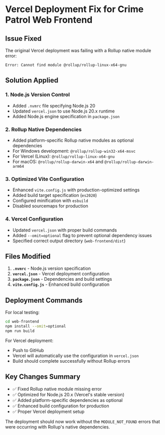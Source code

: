 # Vercel Deployment Fix for Crime Patrol Web Frontend

## Issue Fixed

The original Vercel deployment was failing with a Rollup native module error:

```
Error: Cannot find module @rollup/rollup-linux-x64-gnu
```

## Solution Applied

### 1. **Node.js Version Control**

- Added `.nvmrc` file specifying Node.js 20
- Updated `vercel.json` to use Node.js 20.x runtime
- Added Node.js engine specification in `package.json`

### 2. **Rollup Native Dependencies**

- Added platform-specific Rollup native modules as optional dependencies
- For Windows development: `@rollup/rollup-win32-x64-msvc`
- For Vercel (Linux): `@rollup/rollup-linux-x64-gnu`
- For macOS: `@rollup/rollup-darwin-x64` and `@rollup/rollup-darwin-arm64`

### 3. **Optimized Vite Configuration**

- Enhanced `vite.config.js` with production-optimized settings
- Added build target specification (`es2020`)
- Configured minification with `esbuild`
- Disabled sourcemaps for production

### 4. **Vercel Configuration**

- Updated `vercel.json` with proper build commands
- Added `--omit=optional` flag to prevent optional dependency issues
- Specified correct output directory (`web-frontend/dist`)

## Files Modified

1. **`.nvmrc`** - Node.js version specification
2. **`vercel.json`** - Vercel deployment configuration
3. **`package.json`** - Dependencies and build settings
4. **`vite.config.js`** - Enhanced build configuration

## Deployment Commands

For local testing:

```bash
cd web-frontend
npm install --omit=optional
npm run build
```

For Vercel deployment:

- Push to GitHub
- Vercel will automatically use the configuration in `vercel.json`
- Build should complete successfully without Rollup errors

## Key Changes Summary

- ✅ Fixed Rollup native module missing error
- ✅ Optimized for Node.js 20.x (Vercel's stable version)
- ✅ Added platform-specific dependencies as optional
- ✅ Enhanced build configuration for production
- ✅ Proper Vercel deployment setup

The deployment should now work without the `MODULE_NOT_FOUND` errors that were occurring with Rollup's native dependencies.
